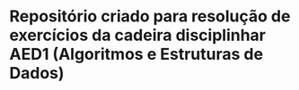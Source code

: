 # Repositório criado para resolução de exercícios da cadeira disciplinhar AED1 (Algoritmos e Estruturas de Dados)
